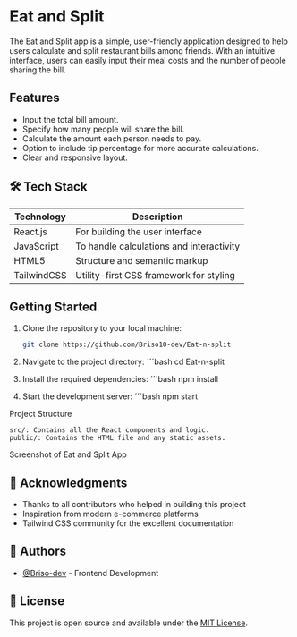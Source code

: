 # Eat and Split

The Eat and Split app is a simple, user-friendly application designed to help users calculate and split restaurant bills among friends. With an intuitive interface, users can easily input their meal costs and the number of people sharing the bill.

## Features

- Input the total bill amount.
- Specify how many people will share the bill.
- Calculate the amount each person needs to pay.
- Option to include tip percentage for more accurate calculations.
- Clear and responsive layout.

## 🛠️ Tech Stack

| Technology | Description |
|------------|-------------|
| React.js | For building the user interface |
| JavaScript | To handle calculations and interactivity | 
| HTML5 | Structure and semantic markup |
| TailwindCSS | Utility-first CSS framework for styling |

## Getting Started

1. Clone the repository to your local machine:
   ```bash
   git clone https://github.com/Briso10-dev/Eat-n-split

2. Navigate to the project directory:
   ´´´bash
   cd Eat-n-split

3. Install the required dependencies:
    ´´´bash
    npm install

4. Start the development server:
    ´´´bash
    npm start

Project Structure

    src/: Contains all the React components and logic.
    public/: Contains the HTML file and any static assets.

Screenshot of Eat and Split App

## 🙏 Acknowledgments

- Thanks to all contributors who helped in building this project
- Inspiration from modern e-commerce platforms
- Tailwind CSS community for the excellent documentation

## 👥 Authors

- [@Briso-dev](https://github.com/Briso10-dev) - Frontend Development

## 📄 License

This project is open source and available under the [MIT License](LICENSE).